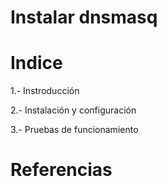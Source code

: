 # Instalar dnsmasq

# Indice

1.- Instroducción

2.- Instalación y configuración 

3.- Pruebas de funcionamiento

# Referencias


